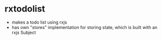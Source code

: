 # rxtodolist

* makes a todo list using rxjs
* has own "stores" implementation for storing state, which is built with an rxjs Subject
